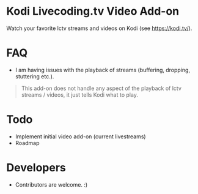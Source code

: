 # Kodi Livecoding.tv Video Add-on

Watch your favorite lctv streams and videos on Kodi (see https://kodi.tv/).


# FAQ

* I am having issues with the playback of streams (buffering, dropping, stuttering etc.).

> This add-on does not handle any aspect of the playback of lctv streams / videos, it just tells Kodi what to play.

# Todo

* Implement initial video add-on (current livestreams)
* Roadmap


# Developers

* Contributors are welcome. :)
